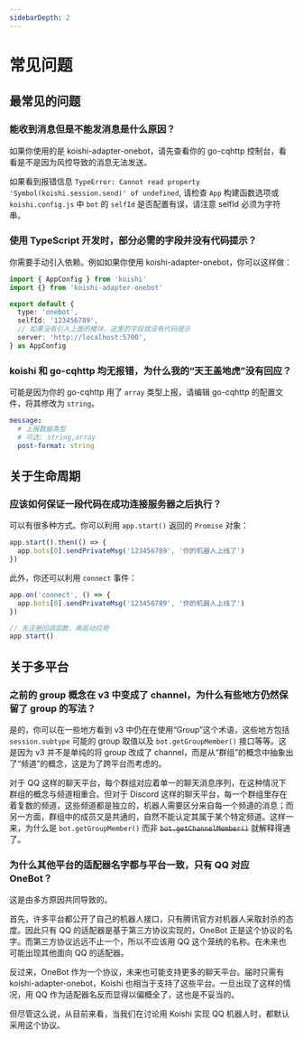 ```yaml
---
sidebarDepth: 2
---
```


# 常见问题

## 最常见的问题

### 能收到消息但是不能发消息是什么原因？

如果你使用的是 koishi-adapter-onebot，请先查看你的 go-cqhttp 控制台，看看是不是因为风控导致的消息无法发送。

如果看到报错信息 `TypeError: Cannot read property 'Symbol(koishi.session.send)' of undefined`, 请检查 `App` 构建函数选项或 `koishi.config.js` 中 `bot` 的 `selfId` 是否配置有误，请注意 selfId 必须为字符串。

### 使用 TypeScript 开发时，部分必需的字段并没有代码提示？

你需要手动引入依赖。例如如果你使用 koishi-adapter-onebot，你可以这样做：

```ts koishi.config.ts
import { AppConfig } from 'koishi'
import {} from 'koishi-adapter-onebot'

export default {
  type: 'onebot',
  selfId: '123456789',
  // 如果没有引入上面的模块，这里的字段就没有代码提示
  server: 'http://localhost:5700',
} as AppConfig
```

### koishi 和 go-cqhttp 均无报错，为什么我的“天王盖地虎”没有回应？

可能是因为你的 go-cqhttp 用了 `array` 类型上报，请编辑 go-cqhttp 的配置文件，将其修改为 `string`。

```yml config.yml
message:
  # 上报数据类型
  # 可选: string,array
  post-format: string
```

## 关于生命周期

### 应该如何保证一段代码在成功连接服务器之后执行？

可以有很多种方式。你可以利用 `app.start()` 返回的 `Promise` 对象：

```js
app.start().then(() => {
  app.bots[0].sendPrivateMsg('123456789', '你的机器人上线了')
})
```

此外，你还可以利用 `connect` 事件：

```js
app.on('connect', () => {
  app.bots[0].sendPrivateMsg('123456789', '你的机器人上线了')
})

// 先注册回调函数，再启动应用
app.start()
```

## 关于多平台

### 之前的 group 概念在 v3 中变成了 channel，为什么有些地方仍然保留了 group 的写法？

是的，你可以在一些地方看到 v3 中仍在在使用“Group”这个术语，这些地方包括 `session.subtype` 可能的 group 取值以及 `bot.getGroupMember()` 接口等等。这是因为 v3 并不是单纯的将 group 改成了 channel，而是从“群组”的概念中抽象出了“频道”的概念，这是为了跨平台而考虑的。

对于 QQ 这样的聊天平台，每个群组对应着单一的聊天消息序列，在这种情况下群组的概念与频道相重合。但对于 Discord 这样的聊天平台，每一个群组里存在着复数的频道，这些频道都是独立的，机器人需要区分来自每一个频道的消息；而另一方面，群组中的成员又是共通的，自然不能认定其属于某个特定频道。这样一来，为什么是 `bot.getGroupMember()` 而非 <del>`bot.getChannelMember()`</del> 就解释得通了。

### 为什么其他平台的适配器名字都与平台一致，只有 QQ 对应 OneBot？

这是由多方原因共同导致的。

首先，许多平台都公开了自己的机器人接口，只有腾讯官方对机器人采取封杀的态度。因此只有 QQ 的适配器是基于第三方协议实现的，OneBot 正是这个协议的名字。而第三方协议远远不止一个，所以不应该用 QQ 这个笼统的名称。在未来也可能出现其他面向 QQ 的适配器。

反过来，OneBot 作为一个协议，未来也可能支持更多的聊天平台。届时只需有 koishi-adapter-onebot，Koishi 也相当于支持了这些平台。一旦出现了这样的情况，用 QQ 作为适配器名反而显得以偏概全了，这也是不妥当的。

但尽管这么说，从目前来看，当我们在讨论用 Koishi 实现 QQ 机器人时，都默认采用这个协议。
